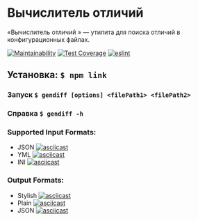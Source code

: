 # Вычислитель отличий

«Вычислитель отличий » — утилита для поиска отличий в конфигурационных файлах.

[![Maintainability](https://api.codeclimate.com/v1/badges/d825fc7f3349b5ed861d/maintainability)](https://codeclimate.com/github/d-mitrofanov/frontend-project-lvl2/maintainability)
[![Test Coverage](https://api.codeclimate.com/v1/badges/d825fc7f3349b5ed861d/test_coverage)](https://codeclimate.com/github/d-mitrofanov/frontend-project-lvl2/test_coverage)
[![eslint](https://github.com/d-mitrofanov/frontend-project-lvl2/workflows/eslint/badge.svg)](https://github.com/d-mitrofanov/frontend-project-lvl2/actions)

## Установка: ```$ npm link```

### Запуск ```$ gendiff [options] <filePath1> <filePath2>```

### Справка ```$ gendiff -h```

### Supported Input Formats: 
- JSON
[![asciicast](https://asciinema.org/a/Jt3UMTtRrUEeKjPHNh3pbtR9L.svg)](https://asciinema.org/a/Jt3UMTtRrUEeKjPHNh3pbtR9L)
- YML
[![asciicast](https://asciinema.org/a/ApSTbPuEes7xF0ZekeMllcZDp.svg)](https://asciinema.org/a/ApSTbPuEes7xF0ZekeMllcZDp)
- INI
[![asciicast](https://asciinema.org/a/rqus2e9RihYjCOyGqWudD9bDe.svg)](https://asciinema.org/a/rqus2e9RihYjCOyGqWudD9bDe)


### Output Formats: 
- Stylish
[![asciicast](https://asciinema.org/a/a8yMWokQ4vVGhP3ozVQR1MYok.svg)](https://asciinema.org/a/a8yMWokQ4vVGhP3ozVQR1MYok)
- Plain 
[![asciicast](https://asciinema.org/a/eTSiJG9Cz6VkLMbdTM1fP4uWh.svg)](https://asciinema.org/a/eTSiJG9Cz6VkLMbdTM1fP4uWh)
- JSON
[![asciicast](https://asciinema.org/a/ga1ojQjCUx0hjOQCrL4HecLst.svg)](https://asciinema.org/a/ga1ojQjCUx0hjOQCrL4HecLst)